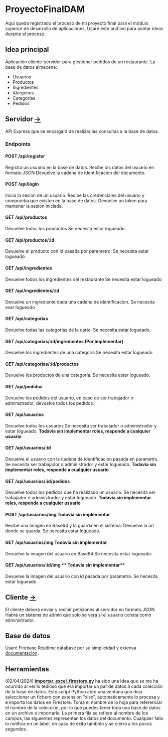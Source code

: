 # ProyectoFinalDAM
Aquí queda registrado el proceso de mi proyecto final para el módulo superior de desarrollo de aplicaciones. Usaré este archivo para anotar ideas durante el proceso.

## Idea principal

Aplicación cliente-servidor para gestionar pedidos de un restaurante.
La base de datos almacena:
 - Usuarios
 - Productos
 - Ingredientes
 - Alergenos
 - Categorías
 - Pedidos
   

## Servidor [->](https://github.com/beatkapo/ProyectoFinalDAM/blob/main/Server/index.js)
API Express que se encargará de realizar las consultas a la base de datos.
### Endpoints
#### POST /api/register
Registra un usuario en la base de datos.
Recibe los datos del usuario en formato JSON
Devuelve la cadena de identificacion del documento.
#### POST /api/login
Inicia la sesion de un usuario.
Recibe las credenciales del usuario y comprueba que existen en la base de datos.
Devuelve un token para mantener la sesion iniciada.
#### GET /api/productos
Devuelve todos los productos
Se necesita estar logueado.
#### GET /api/productos/:id
Devuelve el producto con id pasada por parametro.
Se necesita estar logueado.
#### GET /api/ingredientes
Devuelve todos los ingredientes del restaurante
Se necesita estar logueado
#### GET /api/ingredientes/:id
Devuelve un ingrediente dada una cadena de identificacion.
Se necesita esar logueado
#### GET /api/categorias
Devuelve todas las categorías de la carta.
Se necesita estar logueado.
#### GET /api/categorias/:id/ingredientes **(Por implementar)**
Devuelve los ingredientes de una categoria
Se necesita estar logueado
#### GET /api/categorias/:id/productos
Devuelve los productos de una categoría.
Se necesita estar logueado.
#### GET /api/pedidos
Devuelve los pedidos del usuario, en caso de ser trabajador o administrador, devuelve todos los pedidos.
#### GET /api/usuarios
Devuelve todos los usuarios
Se necesita ser trabajador o administrador y estar logueado. **Todavia sin implementar roles, responde a cualquier usuario**
#### GET /api/usuarios/:id
Devuelve el usuario con la cadena de identificacion pasada en parametro.
Se necesita ser trabajador o administrador y estar logueado. **Todavia sin implementar roles, responde a cualquier usuario**
#### GET /api/usuarios/:id/pedidos
Devuelve todos los pedidos que ha realizado un usuario.
Se necesita ser trabajador o administrador y estar logueado. **Todavia sin implementar roles, responde a cualquier usuario**
#### POST /api/usuarios/img **Todavia sin implementar**
Recibe una imagen en Base64 y la guarda en el sistema. Devuelve la url donde se guarda.
Se necesita estar logueado.
#### GET /api/usuarios/img **Todavia sin implementar**
Devuelve la imagen del usuario en Base64
Se necesita estar logueado.
#### GET /api/usuarios/:id/img ** Todavia sin implementar**
Devuelve la imagen del usuario con id pasada por parametro.
Se necesita estar logueado.

## Cliente [->](https://github.com/beatkapo/ProyectoFinalDAM/tree/main/App)
El cliente deberá enviar y recibir peticiones al servidor en formato JSON
Habrá un sistema de admin que solo se verá si el usuario consta como administrador. 
## Base de datos
Usaré Firebase Realtime database por su simplicidad y extensa [documentación](https://firebase.google.com/docs/firestore?hl=es).
## Herramientas
(02/04/2024)
**[importar_excel_firestore.py](https://github.com/beatkapo/ProyectoFinalDAM/blob/main/Herramientas/importar_excel_firestore.py)** ha sido una idea que se me ha ocurrido al ver lo tedioso que era importar un par de datos a cada colección de la base de datos. Este script Python abre una ventana que deja seleccionar un fichero con extension "xlsx", automaticamente lo procesa y e importa los datos en Firestore.
Toma el nombre de la hoja para referenciar el nombre de la colección, por lo que puedes tener toda una base de datos en un archivo e importarla.
La primera fila se refiere al nombre de los campos, las siguientes representan los datos del documento.
Cualquier fallo lo notifica en un label, en caso de exito también y se cierra a los pocos segundos.
